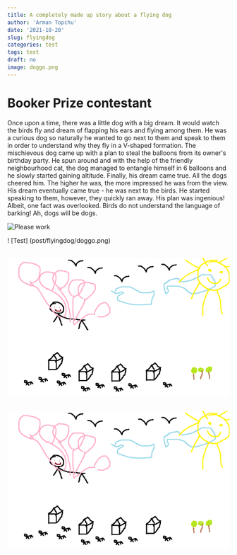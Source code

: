 ```yaml
---
title: A completely made up story about a flying dog
author: 'Arman Topchu'
date: '2021-10-20'
slug: flyingdog
categories: test
tags: test
draft: no
image: doggo.png
---
```


# Booker Prize contestant

Once upon a time, there was a little dog with a big dream. It would watch the birds fly and dream of flapping his ears and flying among them. He was a curious dog so naturally he wanted to go next to them and speak to them in order to understand why they fly in a V-shaped formation. The mischievous dog came up with a plan to steal the balloons from its owner's birthday party. He spun around and with the help of the friendly neighbourhood cat, the dog managed to entangle himself in 6 balloons and he slowly started gaining altitude. Finally, his dream came true. All the dogs cheered him.  The higher he was, the more impressed he was from the view. His dream eventually came true - he was next to the birds. He started speaking to them, however, they quickly ran away. His plan was ingenious! Albeit, one fact was overlooked. Birds do not understand the language of barking! Ah, dogs will be dogs.



![Please work](C:\Users\user\Documents\website\content\posts\2021-10-20-a-completely-made-up-story-about-a-flying-dog\static\images\doggo.png)



! [Test] (post/flyingdog/doggo.png)

​	![doggo's journey](images/doggo.png)



​	![doggo's journey](images\doggo.png)

